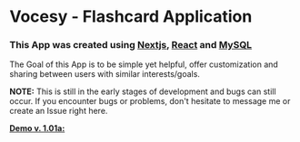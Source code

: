 # Vocesy - Flashcard Application

### This App was created using [Nextjs](https://github.com/zeit/next.js/), [React](https://github.com/facebook/react) and [MySQL](https://github.com/jeremydaly/serverless-mysql)
The Goal of this App is to be simple yet helpful, offer customization and sharing between users with similar interests/goals.

**NOTE:** This is still in the early stages of development and bugs can still occur. If you encounter bugs or problems, don't hesitate to message me or create an Issue right here.

**[Demo v. 1.01a:](https://vocesy.nicefont.now.sh/)** 

